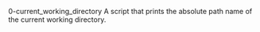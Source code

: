 0-current_working_directory A  script that prints the absolute path name of the current working directory.
